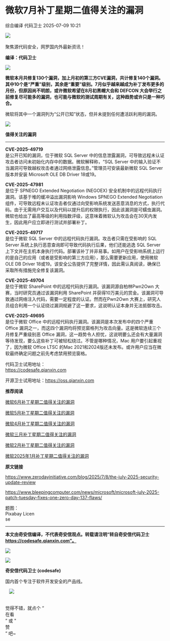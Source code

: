 #  微软7月补丁星期二值得关注的漏洞  
综合编译  代码卫士   2025-07-09 10:21  
  
![](https://mmbiz.qpic.cn/mmbiz_gif/Az5ZsrEic9ot90z9etZLlU7OTaPOdibteeibJMMmbwc29aJlDOmUicibIRoLdcuEQjtHQ2qjVtZBt0M5eVbYoQzlHiaw/640?wx_fmt=gif "")  
    
聚焦源代码安全，网罗国内外最新资讯！  
  
**编译：代码卫士**  
  
![](https://mmbiz.qpic.cn/mmbiz_gif/oBANLWYScMTXhrQzEVPnK0sPmBCdpxrZ5vyzBDRw4OZr2WfP2ztE50oEGibibiay6VWwQz4vHkDkNMtTo2ZhDFyibA/640?wx_fmt=gif&from=appmsg "")  
  
**微软本月共修复130个漏洞，加上月初的第三方CVE漏洞，共计修复140个漏洞。其中10个是“严重”级别，其余是“重要”级别。7月似乎越来越成为补丁发布更多的月份，但原因尚不明朗，或许微软希望在8月初黑帽大会和 DEFCON 大会举行之前修复尽可能多的漏洞，也可能与微软的测试周期有关，这种趋势或许只是一种巧合。**  
  
  
微软将其中一个漏洞列为“公开已知”状态，但并未提到任何遭活跃利用的漏洞。  
  
  
![](https://mmbiz.qpic.cn/mmbiz_gif/oBANLWYScMTXhrQzEVPnK0sPmBCdpxrZ5vyzBDRw4OZr2WfP2ztE50oEGibibiay6VWwQz4vHkDkNMtTo2ZhDFyibA/640?wx_fmt=gif&from=appmsg "")  
  
  
**值得关注的漏洞**  
  
  
  
****  
**CVE-2025-49719**  
是公开已知的漏洞，位于微软 SQL Server 中的信息泄露漏洞，可导致远程未认证攻击者访问未初始化内存中的数据。微软解释称，“SQL Server 中的输入验证不当漏洞可导致越权攻击者通过网络泄露信息。”管理员可安装最新微软 SQL Server 版本并安装 Microsoft OLE DB Driver 18或19。  
  
**CVE-2025-47981**  
是位于 SPNEGO Extended Negotiation (NEGOEX) 安全机制中的远程代码执行漏洞。该基于堆的缓冲溢出漏洞影响 Windows SPNEGO Extended Negotiation 组件，可导致远程未认证攻击者仅通过向受影响系统发送恶意消息的方式，执行代码。由于无需用户交互以及代码以提升后的权限执行，因此该漏洞是可蠕虫漏洞。微软也给出了最高等级的利用指数评级，这意味着微软认为攻击会在30天内发生，因此用户应立即进行测试并部署补丁。  
  
**CVE-2025-49717**  
是位于微软 SQL Server 中的远程代码执行漏洞。攻击者只需在受影响的 SQL Server 系统上执行恶意查询即可导致代码执行后果，他们还能逃逸 SQL Server上下文并在主机本身执行代码。部署该补丁并非易事。如用户在受影响系统上运行的是自己的应用（或者是受影响的第三方应用），那么需要更新应用，使用微软 OLE DB Driver 18或19。该安全公告提供了完整详情，因此需认真阅读，确保已采取所有措施完全修复该漏洞。  
  
**CVE-2025-49704**  
是位于微软 SharePoint 中的远程代码执行漏洞。该漏洞源自柏林Pwn2Own 大赛，当时研究员通过该漏洞利用 SharePoint 并获得10万美元的赏金。该漏洞可导致通过网络注入代码，需要一定程度的认证。然而在Pwn2Own 大赛上，研究人员组合利用一个认证绕过漏洞规避了这一要求，这说明认证本身并无法抵御攻击。  
  
**CVE-2025-49695**  
是位于微软 Office 中的远程代码执行漏洞。该漏洞是本次发布中的四个严重Office 漏洞之一，而这四个漏洞均将预览窗格列为攻击向量。这是微软连续三个月修复严重级别恶 Office 漏洞，这一趋势令人担忧，这说明要么还会有大量漏洞等待发现，要么这些补丁可被轻松绕过。不管是哪种情况，Mac 用户要引起重视了，因为微软 Office LTSC 的Mac 2021和2024版还未发布。或许用户应当在微软最终确定问题之前先考虑禁用预览窗格。  
  
  
代码卫士试用地址：  
https://codesafe.qianxin.com  
  
开源卫士试用地址：https://oss.qianxin.com  
  
  
  
  
  
  
  
  
  
  
  
  
  
**推荐阅读**  
  
[微软6月补丁星期二值得关注的漏洞](https://mp.weixin.qq.com/s?__biz=MzI2NTg4OTc5Nw==&mid=2247523260&idx=1&sn=961b0c000fcef3533fc9754b82415f9a&scene=21#wechat_redirect)  
  
  
[微软5月补丁星期二值得关注的漏洞](https://mp.weixin.qq.com/s?__biz=MzI2NTg4OTc5Nw==&mid=2247523008&idx=3&sn=9a842c823e7d8913c5cc1c0f69a9cda4&scene=21#wechat_redirect)  
  
  
[微软4月补丁星期二值得关注的漏洞](https://mp.weixin.qq.com/s?__biz=MzI2NTg4OTc5Nw==&mid=2247522693&idx=2&sn=e1391919751a9d3acaf0708361a37f65&scene=21#wechat_redirect)  
  
  
[微软三月补丁星期二值得关注的漏洞](https://mp.weixin.qq.com/s?__biz=MzI2NTg4OTc5Nw==&mid=2247522462&idx=2&sn=f4fd6b2b3208ba9bf9c03f0a964fe0e5&scene=21#wechat_redirect)  
  
  
[微软2月补丁星期二值得关注的漏洞](https://mp.weixin.qq.com/s?__biz=MzI2NTg4OTc5Nw==&mid=2247522210&idx=1&sn=05cf8501f67197b21b3eb5ce8849477c&scene=21#wechat_redirect)  
  
  
[微软2025年1月补丁星期二值得关注的漏洞](https://mp.weixin.qq.com/s?__biz=MzI2NTg4OTc5Nw==&mid=2247522078&idx=1&sn=fed0749158dda91f61f1f60a96b5230c&scene=21#wechat_redirect)  
  
  
  
  
  
**原文链接**  
  
https://www.zerodayinitiative.com/blog/2025/7/8/the-july-2025-security-update-review  
  
https://www.bleepingcomputer.com/news/microsoft/microsoft-july-2025-patch-tuesday-fixes-one-zero-day-137-flaws/  
  
  
题图：  
Pixabay Licen  
se  
  
****  
**本文由奇安信编译，不代表奇安信观点。转载请注明“转自奇安信代码卫士 https://codesafe.qianxin.com”。**  
  
  
  
  
![](https://mmbiz.qpic.cn/mmbiz_jpg/oBANLWYScMSf7nNLWrJL6dkJp7RB8Kl4zxU9ibnQjuvo4VoZ5ic9Q91K3WshWzqEybcroVEOQpgYfx1uYgwJhlFQ/640?wx_fmt=jpeg "")  
  
![](https://mmbiz.qpic.cn/mmbiz_jpg/oBANLWYScMSN5sfviaCuvYQccJZlrr64sRlvcbdWjDic9mPQ8mBBFDCKP6VibiaNE1kDVuoIOiaIVRoTjSsSftGC8gw/640?wx_fmt=jpeg "")  
  
**奇安信代码卫士 (codesafe)**  
  
国内首个专注于软件开发安全的产品线。  
  
   ![](https://mmbiz.qpic.cn/mmbiz_gif/oBANLWYScMQ5iciaeKS21icDIWSVd0M9zEhicFK0rbCJOrgpc09iaH6nvqvsIdckDfxH2K4tu9CvPJgSf7XhGHJwVyQ/640?wx_fmt=gif "")  
  
   
觉得不错，就点个 “  
在看  
” 或 "  
赞  
” 吧~  
  
